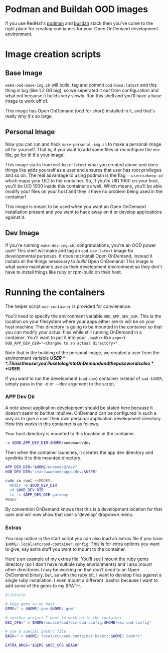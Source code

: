 # Podman and Buildah OOD images

If you use RedHat's [podman](https://podman.io/) and [buildah](https://buildah.io/) stack then
you've come to the right place for creating contianers for your Open OnDemand development environment. 

# Image creation scripts

## Base Image
`make-ood-base-img.sh` will build, tag and commit `ood-base:latest` and this thing is
big (like 1.2 GB big), so we seperated it out from configuration and what not because it builds very slowly.
Run this shell and you'll have a base image to work off of.

This image has Open OnDemand (ood for short) installed in it, and that's really why it's so large.

## Personal Image
Now you can run and hack `make-personal-img.sh` to make a personal image all for yourself. That is, if you 
want to add some files or reconfigure the `env` file, go for it! It's your image!

This image starts from `ood-base:latest` what you created above and does things like adds yourself as a 
user and ensures that user has root privileges and so on. The real advantage to using podman is the flag
`--userns=keep-id` which maps your UID to the container. So, if you're UID 1000 on your host, you'll be 
UID 1000 inside this container as well.  Which means, you'll be able modify your files on your host and they'll
have no problem being used in the container!

This image is meant to be used when you want an Open OnDemand installation present and you want to hack
away on it or develop applications against it.


## Dev Image

If you're running `make-dev-img.sh`, congratulations, you're an OOD power user! This shell will make and 
tag an `ood-dev:latest` image for developmental purposes.  It does not install Open OnDemand, instead 
it installs all the things nessecary to *build* Open OnDemand! This image is what some maintainers use as their 
development environment so they don't have to install things like ruby or rpm-build on their host.

# Running the containers
The helper script `ood-container` is provided for convienence.

You'll need to specify the environment variable `OOD_APP_DEV_DIR`. This is the location on your filesystem where
your apps either are or will be on your host machine. This directory is going to be mounted in the container so that you can 
modify *your* actual files while still running OnDemand in a container. You'll want to put it into your `.bashrc` like
`export OOD_APP_DEV_DIR="<changme to an actual directory>"`. 

Note that in the building of the personal image, we created a user from the environment variable **$USER**. This
is the user you'll use to login to OnDemand and the password is also **$USER**.

If you want to run the development (`ood-dev`) container instead of `ood-$USER`, simply pass in the -d or --dev 
argument to the script. 

### APP Dev Dir

A note about application development should be stated here because it doesn't seem to be that intuitive. OnDemand 
can be configured in such a way as to give a user their own personal application development directory. How this works
in this container is as follows.

Your host directory is mounted to this location in the container. 
```sh
-v $OOD_APP_DEV_DIR:$HOME/ondemand/dev
```

Then when the container launches, it creates the app dev directory and symlinks it to this mounted directory.
```sh
APP_DEV_DIR="$HOME/ondemand/dev"
OOD_DEV_DIR="/var/www/ood/apps/dev/$USER"

sudo su root <<MKDEV
  mkdir -p $OOD_DEV_DIR 
  cd $OOD_DEV_DIR
  ln -s $APP_DEV_DIR gateway
MKDEV
```
By convention OnDemand knows that this is a development location for that user and will now show that user a 
'develop' dropdown menu.


### Extras

You may notice in the start script you can also load an extras file if you have `$HOME/.local/etc/ood-container.config`. 
This is for extra options you want to give, say extra stuff you want to mount to the container. 

Here's an example of my extras file. You'll see I mount the ruby gems directory (so I don't have multiple ruby 
envrionments) and I also mount other directories I may be working on that don't *need* to an Open OnDemand binary,
but, as with the ruby bit, I want to develop files against a single ruby installation. I even mount a different
.bashrc because I want to add some of the gems to my $PATH.

```sh
#!/bin/sh

# keep gems on my host
GEMS="-v $HOME/.gem:$HOME/.gem"

# another project I want to work on in the container
OSC_CFG="-v $HOME/source/ood/osc-ood-config:$HOME/osc-ood-config"

# use a special bashrc file
BASH="-v $HOME/.local/etc/ood-container.bashrc:$HOME/.bashrc"

EXTRA_ARGS="$GEMS $OSC_CFG $BASH"
```
